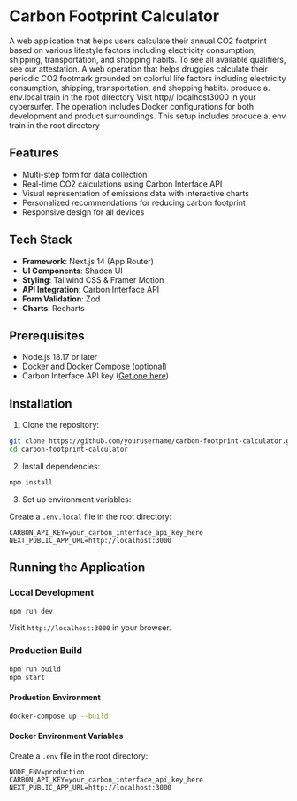 # Carbon Footprint Calculator

A web application that helps users calculate their annual CO2 footprint based on various lifestyle factors including electricity consumption, shipping, transportation, and shopping habits.
 To see all available qualifiers, see our attestation. A web  operation that helps  druggies calculate their periodic CO2 footmark grounded on  colorful  life factors including electricity consumption, shipping, transportation, and shopping habits. produce a. env.local  train in the root directory Visit http// localhost3000 in your cybersurfer. The  operation includes Docker configurations for both development and  product  surroundings. This setup includes produce a. env  train in the root directory

## Features

-   Multi-step form for data collection
-   Real-time CO2 calculations using Carbon Interface API
-   Visual representation of emissions data with interactive charts
-   Personalized recommendations for reducing carbon footprint
-   Responsive design for all devices

## Tech Stack

-   **Framework**: Next.js 14 (App Router)
-   **UI Components**: Shadcn UI
-   **Styling**: Tailwind CSS & Framer Motion
-   **API Integration**: Carbon Interface API
-   **Form Validation**: Zod
-   **Charts**: Recharts

## Prerequisites

-   Node.js 18.17 or later
-   Docker and Docker Compose (optional)
-   Carbon Interface API key ([Get one here](https://www.carboninterface.com/))

## Installation

1. Clone the repository:

```bash
git clone https://github.com/yourusername/carbon-footprint-calculator.git
cd carbon-footprint-calculator
```

2. Install dependencies:

```bash
npm install
```

3. Set up environment variables:

Create a `.env.local` file in the root directory:

```env
CARBON_API_KEY=your_carbon_interface_api_key_here
NEXT_PUBLIC_APP_URL=http://localhost:3000
```

## Running the Application

### Local Development

```bash
npm run dev
```

Visit `http://localhost:3000` in your browser.

### Production Build

```bash
npm run build
npm start
```



#### Production Environment

```bash
docker-compose up --build
```

#### Docker Environment Variables

Create a `.env` file in the root directory:

```env
NODE_ENV=production
CARBON_API_KEY=your_carbon_interface_api_key_here
NEXT_PUBLIC_APP_URL=http://localhost:3000
```
